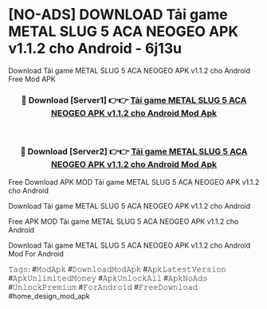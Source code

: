 # [NO-ADS] DOWNLOAD Tải game METAL SLUG 5 ACA NEOGEO APK v1.1.2 cho Android - 6j13u
Download Tải game METAL SLUG 5 ACA NEOGEO APK v1.1.2 cho Android Free Mod APK

<div align="center">
<h3>🔴 Download [Server1] 👉👉 <a href="https://apk-comot.site?title=Tải_game_METAL_SLUG_5_ACA_NEOGEO_APK_v1.1.2_cho_Android">Tải game METAL SLUG 5 ACA NEOGEO APK v1.1.2 cho Android Mod Apk</a></h3><br>

<h3>🔴 Download [Server2] 👉👉 <a href="https://apk-comot.site?title=Tải_game_METAL_SLUG_5_ACA_NEOGEO_APK_v1.1.2_cho_Android">Tải game METAL SLUG 5 ACA NEOGEO APK v1.1.2 cho Android Mod Apk</a></h3>
</div>


Free Download APK MOD Tải game METAL SLUG 5 ACA NEOGEO APK v1.1.2 cho Android

Download Tải game METAL SLUG 5 ACA NEOGEO APK v1.1.2 cho Android 

Free APK MOD Tải game METAL SLUG 5 ACA NEOGEO APK v1.1.2 cho Android 

Download Tải game METAL SLUG 5 ACA NEOGEO APK v1.1.2 cho Android Mod For Android

𝚃𝚊𝚐𝚜: #𝙼𝚘𝚍𝙰𝚙𝚔 #𝙳𝚘𝚠𝚗𝚕𝚘𝚊𝚍𝙼𝚘𝚍𝙰𝚙𝚔 #𝙰𝚙𝚔𝙻𝚊𝚝𝚎𝚜𝚝𝚅𝚎𝚛𝚜𝚒𝚘𝚗 #𝙰𝚙𝚔𝚄𝚗𝚕𝚒𝚖𝚒𝚝𝚎𝚍𝙼𝚘𝚗𝚎𝚢 #𝙰𝚙𝚔𝚄𝚗𝚕𝚘𝚌𝚔𝙰𝚕𝚕 #𝙰𝚙𝚔𝙽𝚘𝙰𝚍𝚜 #𝚄𝚗𝚕𝚘𝚌𝚔𝙿𝚛𝚎𝚖𝚒𝚞𝚖 #𝙵𝚘𝚛𝙰𝚗𝚍𝚛𝚘𝚒𝚍 #𝙵𝚛𝚎𝚎𝙳𝚘𝚠𝚗𝚕𝚘𝚊𝚍 #home_design_mod_apk
